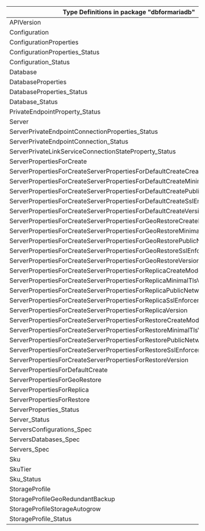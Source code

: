 | Type Definitions in package "dbformariadb"                                   | v1beta20180601 |
|------------------------------------------------------------------------------|----------------|
| APIVersion                                                                   | v1beta20180601 |
| Configuration                                                                | v1beta20180601 |
| ConfigurationProperties                                                      | v1beta20180601 |
| ConfigurationProperties_Status                                               | v1beta20180601 |
| Configuration_Status                                                         | v1beta20180601 |
| Database                                                                     | v1beta20180601 |
| DatabaseProperties                                                           | v1beta20180601 |
| DatabaseProperties_Status                                                    | v1beta20180601 |
| Database_Status                                                              | v1beta20180601 |
| PrivateEndpointProperty_Status                                               | v1beta20180601 |
| Server                                                                       | v1beta20180601 |
| ServerPrivateEndpointConnectionProperties_Status                             | v1beta20180601 |
| ServerPrivateEndpointConnection_Status                                       | v1beta20180601 |
| ServerPrivateLinkServiceConnectionStateProperty_Status                       | v1beta20180601 |
| ServerPropertiesForCreate                                                    | v1beta20180601 |
| ServerPropertiesForCreateServerPropertiesForDefaultCreateCreateMode          | v1beta20180601 |
| ServerPropertiesForCreateServerPropertiesForDefaultCreateMinimalTlsVersion   | v1beta20180601 |
| ServerPropertiesForCreateServerPropertiesForDefaultCreatePublicNetworkAccess | v1beta20180601 |
| ServerPropertiesForCreateServerPropertiesForDefaultCreateSslEnforcement      | v1beta20180601 |
| ServerPropertiesForCreateServerPropertiesForDefaultCreateVersion             | v1beta20180601 |
| ServerPropertiesForCreateServerPropertiesForGeoRestoreCreateMode             | v1beta20180601 |
| ServerPropertiesForCreateServerPropertiesForGeoRestoreMinimalTlsVersion      | v1beta20180601 |
| ServerPropertiesForCreateServerPropertiesForGeoRestorePublicNetworkAccess    | v1beta20180601 |
| ServerPropertiesForCreateServerPropertiesForGeoRestoreSslEnforcement         | v1beta20180601 |
| ServerPropertiesForCreateServerPropertiesForGeoRestoreVersion                | v1beta20180601 |
| ServerPropertiesForCreateServerPropertiesForReplicaCreateMode                | v1beta20180601 |
| ServerPropertiesForCreateServerPropertiesForReplicaMinimalTlsVersion         | v1beta20180601 |
| ServerPropertiesForCreateServerPropertiesForReplicaPublicNetworkAccess       | v1beta20180601 |
| ServerPropertiesForCreateServerPropertiesForReplicaSslEnforcement            | v1beta20180601 |
| ServerPropertiesForCreateServerPropertiesForReplicaVersion                   | v1beta20180601 |
| ServerPropertiesForCreateServerPropertiesForRestoreCreateMode                | v1beta20180601 |
| ServerPropertiesForCreateServerPropertiesForRestoreMinimalTlsVersion         | v1beta20180601 |
| ServerPropertiesForCreateServerPropertiesForRestorePublicNetworkAccess       | v1beta20180601 |
| ServerPropertiesForCreateServerPropertiesForRestoreSslEnforcement            | v1beta20180601 |
| ServerPropertiesForCreateServerPropertiesForRestoreVersion                   | v1beta20180601 |
| ServerPropertiesForDefaultCreate                                             | v1beta20180601 |
| ServerPropertiesForGeoRestore                                                | v1beta20180601 |
| ServerPropertiesForReplica                                                   | v1beta20180601 |
| ServerPropertiesForRestore                                                   | v1beta20180601 |
| ServerProperties_Status                                                      | v1beta20180601 |
| Server_Status                                                                | v1beta20180601 |
| ServersConfigurations_Spec                                                   | v1beta20180601 |
| ServersDatabases_Spec                                                        | v1beta20180601 |
| Servers_Spec                                                                 | v1beta20180601 |
| Sku                                                                          | v1beta20180601 |
| SkuTier                                                                      | v1beta20180601 |
| Sku_Status                                                                   | v1beta20180601 |
| StorageProfile                                                               | v1beta20180601 |
| StorageProfileGeoRedundantBackup                                             | v1beta20180601 |
| StorageProfileStorageAutogrow                                                | v1beta20180601 |
| StorageProfile_Status                                                        | v1beta20180601 |
